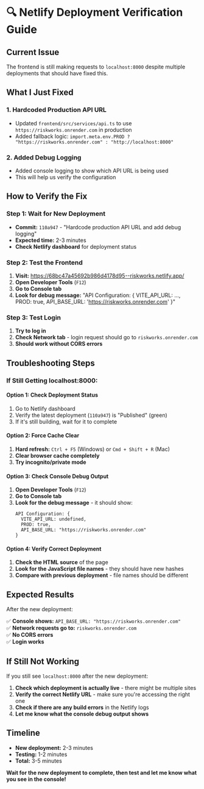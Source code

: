 # 🔍 Netlify Deployment Verification Guide

## Current Issue

The frontend is still making requests to `localhost:8000` despite multiple deployments that should have fixed this.

## What I Just Fixed

### 1. Hardcoded Production API URL

- Updated `frontend/src/services/api.ts` to use `https://riskworks.onrender.com` in production
- Added fallback logic: `import.meta.env.PROD ? "https://riskworks.onrender.com" : "http://localhost:8000"`

### 2. Added Debug Logging

- Added console logging to show which API URL is being used
- This will help us verify the configuration

## How to Verify the Fix

### Step 1: Wait for New Deployment

- **Commit:** `110a947` - "Hardcode production API URL and add debug logging"
- **Expected time:** 2-3 minutes
- **Check Netlify dashboard** for deployment status

### Step 2: Test the Frontend

1. **Visit:** https://68bc47a45692b986d4178d95--riskworks.netlify.app/
2. **Open Developer Tools** (`F12`)
3. **Go to Console tab**
4. **Look for debug message:** "API Configuration: { VITE_API_URL: ..., PROD: true, API_BASE_URL: 'https://riskworks.onrender.com' }"

### Step 3: Test Login

1. **Try to log in**
2. **Check Network tab** - login request should go to `riskworks.onrender.com`
3. **Should work without CORS errors**

## Troubleshooting Steps

### If Still Getting localhost:8000:

#### Option 1: Check Deployment Status

1. Go to Netlify dashboard
2. Verify the latest deployment (`110a947`) is "Published" (green)
3. If it's still building, wait for it to complete

#### Option 2: Force Cache Clear

1. **Hard refresh:** `Ctrl + F5` (Windows) or `Cmd + Shift + R` (Mac)
2. **Clear browser cache completely**
3. **Try incognito/private mode**

#### Option 3: Check Console Debug Output

1. **Open Developer Tools** (`F12`)
2. **Go to Console tab**
3. **Look for the debug message** - it should show:
   ```
   API Configuration: {
     VITE_API_URL: undefined,
     PROD: true,
     API_BASE_URL: "https://riskworks.onrender.com"
   }
   ```

#### Option 4: Verify Correct Deployment

1. **Check the HTML source** of the page
2. **Look for the JavaScript file names** - they should have new hashes
3. **Compare with previous deployment** - file names should be different

## Expected Results

After the new deployment:

✅ **Console shows:** `API_BASE_URL: "https://riskworks.onrender.com"`  
✅ **Network requests go to:** `riskworks.onrender.com`  
✅ **No CORS errors**  
✅ **Login works**

## If Still Not Working

If you still see `localhost:8000` after the new deployment:

1. **Check which deployment is actually live** - there might be multiple sites
2. **Verify the correct Netlify URL** - make sure you're accessing the right one
3. **Check if there are any build errors** in the Netlify logs
4. **Let me know what the console debug output shows**

## Timeline

- **New deployment:** 2-3 minutes
- **Testing:** 1-2 minutes
- **Total:** 3-5 minutes

**Wait for the new deployment to complete, then test and let me know what you see in the console!**
